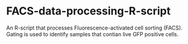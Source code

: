 # FACS-data-processing-R-script
An R-script that processes Fluorescence-activated cell sorting (FACS). Gating is used to  identify samples that contian live GFP positive cells. 
